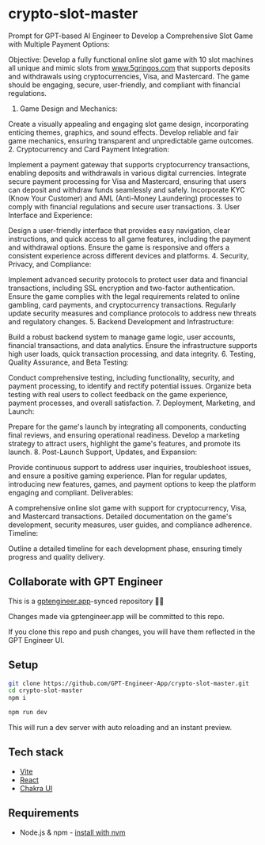# crypto-slot-master

Prompt for GPT-based AI Engineer to Develop a Comprehensive Slot Game with Multiple Payment Options:

Objective: Develop a fully functional online slot game with 10 slot machines all unique and mimic slots from www.5gringos.com that supports deposits and withdrawals using cryptocurrencies, Visa, and Mastercard. The game should be engaging, secure, user-friendly, and compliant with financial regulations.

1. Game Design and Mechanics:

Create a visually appealing and engaging slot game design, incorporating enticing themes, graphics, and sound effects.
Develop reliable and fair game mechanics, ensuring transparent and unpredictable game outcomes.
2. Cryptocurrency and Card Payment Integration:

Implement a payment gateway that supports cryptocurrency transactions, enabling deposits and withdrawals in various digital currencies.
Integrate secure payment processing for Visa and Mastercard, ensuring that users can deposit and withdraw funds seamlessly and safely.
Incorporate KYC (Know Your Customer) and AML (Anti-Money Laundering) processes to comply with financial regulations and secure user transactions.
3. User Interface and Experience:

Design a user-friendly interface that provides easy navigation, clear instructions, and quick access to all game features, including the payment and withdrawal options.
Ensure the game is responsive and offers a consistent experience across different devices and platforms.
4. Security, Privacy, and Compliance:

Implement advanced security protocols to protect user data and financial transactions, including SSL encryption and two-factor authentication.
Ensure the game complies with the legal requirements related to online gambling, card payments, and cryptocurrency transactions.
Regularly update security measures and compliance protocols to address new threats and regulatory changes.
5. Backend Development and Infrastructure:

Build a robust backend system to manage game logic, user accounts, financial transactions, and data analytics.
Ensure the infrastructure supports high user loads, quick transaction processing, and data integrity.
6. Testing, Quality Assurance, and Beta Testing:

Conduct comprehensive testing, including functionality, security, and payment processing, to identify and rectify potential issues.
Organize beta testing with real users to collect feedback on the game experience, payment processes, and overall satisfaction.
7. Deployment, Marketing, and Launch:

Prepare for the game's launch by integrating all components, conducting final reviews, and ensuring operational readiness.
Develop a marketing strategy to attract users, highlight the game's features, and promote its launch.
8. Post-Launch Support, Updates, and Expansion:

Provide continuous support to address user inquiries, troubleshoot issues, and ensure a positive gaming experience.
Plan for regular updates, introducing new features, games, and payment options to keep the platform engaging and compliant.
Deliverables:

A comprehensive online slot game with support for cryptocurrency, Visa, and Mastercard transactions.
Detailed documentation on the game's development, security measures, user guides, and compliance adherence.
Timeline:

Outline a detailed timeline for each development phase, ensuring timely progress and quality delivery.


## Collaborate with GPT Engineer

This is a [gptengineer.app](https://gptengineer.app)-synced repository 🌟🤖

Changes made via gptengineer.app will be committed to this repo.

If you clone this repo and push changes, you will have them reflected in the GPT Engineer UI.

## Setup

```sh
git clone https://github.com/GPT-Engineer-App/crypto-slot-master.git
cd crypto-slot-master
npm i
```

```sh
npm run dev
```

This will run a dev server with auto reloading and an instant preview.

## Tech stack

- [Vite](https://vitejs.dev/)
- [React](https://react.dev/)
- [Chakra UI](https://chakra-ui.com/)

## Requirements

- Node.js & npm - [install with nvm](https://github.com/nvm-sh/nvm#installing-and-updating)
